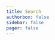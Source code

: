 ```yaml
---
title: Search
authorbox: false
sidebar: false
pager: false
---
```



<script async src="https://cse.google.com/cse.js?cx=c0ab04315b6e1dcbb"></script>
<div class="gcse-search"></div>
